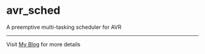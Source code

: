 # avr_sched
A preemptive multi-tasking scheduler for AVR

---

Visit [My Blog](https://akashkollipara.blogspot.com/2016/12/preemptive-multitasking-scheduler-for.html) for more details
